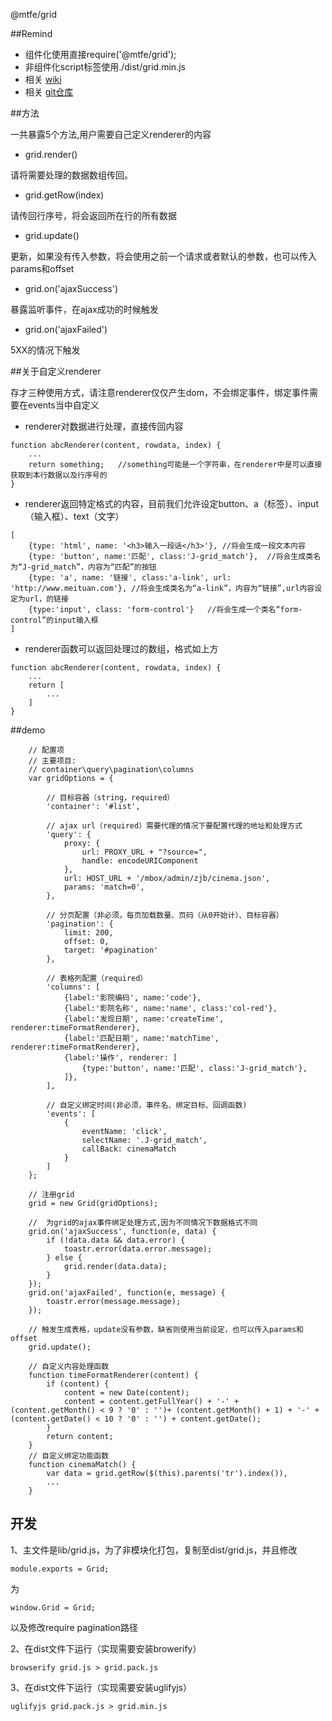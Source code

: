 @mtfe/grid

##Remind

* 组件化使用直接require('@mtfe/grid');
* 非组件化script标签使用./dist/grid.min.js
* 相关 [wiki](http://wiki.sankuai.com/pages/viewpage.action?pageId=221681737)
* 相关 [git仓库](http://git.sankuai.com/projects/MYFE/repos/mtfe_grid/browse)

##方法

一共暴露5个方法,用户需要自己定义renderer的内容

* grid.render()

请将需要处理的数据数组传回。

* grid.getRow(index)

请传回行序号，将会返回所在行的所有数据

* grid.update()

更新，如果没有传入参数，将会使用之前一个请求或者默认的参数，也可以传入params和offset

* grid.on('ajaxSuccess')

暴露监听事件，在ajax成功的时候触发

* grid.on('ajaxFailed')

5XX的情况下触发

##关于自定义renderer

存才三种使用方式，请注意renderer仅仅产生dom，不会绑定事件，绑定事件需要在events当中自定义

* renderer对数据进行处理，直接传回内容

```
function abcRenderer(content, rowdata, index) {
	...
	return something;	//something可能是一个字符串，在renderer中是可以直接获取到本行数据以及行序号的
}
```
* renderer返回特定格式的内容，目前我们允许设定button、a（标签）、input（输入框）、text（文字）

```
[
	{type: 'html', name: '<h3>输入一段话</h3>'},	//将会生成一段文本内容
	{type: 'button', name:'匹配', class:'J-grid_match'},	//将会生成类名为“J-grid_match”，内容为“匹配”的按钮
	{type: 'a', name: '链接', class:'a-link', url: 'http://www.meituan.com'},	//将会生成类名为“a-link”，内容为“链接”,url内容设定为url，的链接
	{type:'input', class: 'form-control'}	//将会生成一个类名“form-control”的input输入框
]

```
* renderer函数可以返回处理过的数组，格式如上方

```
function abcRenderer(content, rowdata, index) {
	...
	return [
		...
	]
}
```


##demo

```
    // 配置项
    // 主要项目:
    // container\query\pagination\columns
    var gridOptions = {

        // 目标容器（string，required）
        'container': '#list',

        // ajax url（required）需要代理的情况下要配置代理的地址和处理方式
        'query': {
            proxy: {
                url: PROXY_URL + "?source=",
                handle: encodeURIComponent
            },
            url: HOST_URL + '/mbox/admin/zjb/cinema.json',
            params: 'match=0',
        },

        // 分页配置（非必须，每页加载数量、页码（从0开始计）、目标容器）
        'pagination': {
            limit: 200,
            offset: 0,
            target: '#pagination'
        },

        // 表格列配置（required）
        'columns': [
            {label:'影院编码', name:'code'},
            {label:'影院名称', name:'name', class:'col-red'},
            {label:'发现日期', name:'createTime', renderer:timeFormatRenderer},
            {label:'匹配日期', name:'matchTime', renderer:timeFormatRenderer},
            {label:'操作', renderer: [
                {type:'button', name:'匹配', class:'J-grid_match'},
            ]},
        ],

        // 自定义绑定时间(非必须，事件名、绑定目标、回调函数)
        'events': [
            {
                eventName: 'click',
                selectName: '.J-grid_match',
                callBack: cinemaMatch
            }
        ]
    };

    // 注册grid
    grid = new Grid(gridOptions);   

    //  为grid的ajax事件绑定处理方式,因为不同情况下数据格式不同
    grid.on('ajaxSuccess', function(e, data) {
        if (!data.data && data.error) {
            toastr.error(data.error.message);
        } else {
            grid.render(data.data);
        }
    });
    grid.on('ajaxFailed', function(e, message) {
        toastr.error(message.message);
    });

    // 触发生成表格，update没有参数，缺省则使用当前设定，也可以传入params和offset
    grid.update();

    // 自定义内容处理函数
    function timeFormatRenderer(content) {
        if (content) {
            content = new Date(content);
            content = content.getFullYear() + '-' + (content.getMonth() < 9 ? '0' : '')+ (content.getMonth() + 1) + '-' + (content.getDate() < 10 ? '0' : '') + content.getDate();
        }
        return content;
    }
    // 自定义绑定功能函数
    function cinemaMatch() {
        var data = grid.getRow($(this).parents('tr').index()),
        ...
    }
```


## 开发

1、主文件是lib/grid.js，为了非模块化打包，复制至dist/grid.js，并且修改

```
module.exports = Grid;
```

为

```
window.Grid = Grid;
```

以及修改require pagination路径

2、在dist文件下运行（实现需要安装browerify）

```
browserify grid.js > grid.pack.js
```

3、在dist文件下运行（实现需要安装uglifyjs）

```
uglifyjs grid.pack.js > grid.min.js
```
